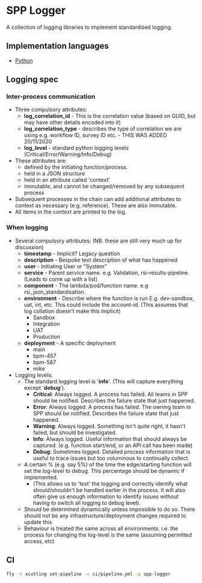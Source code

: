 # SPP Logger

A collection of logging libraries to implement standardised logging.

## Implementation languages

- [Python](/python)

## Logging spec

### Inter-process communication

- Three compulsory attributes:
    - **log_correlation_id** - This is the correlation value (based on GUID, but may have other details encoded into it)
    - **log_correlation_type** - describes the type of correlation we are using e.g. workflow ID, survey ID etc. - THIS WAS ADDED 20/11/2020
    - **log_level** - standard python logging levels (Critical/Error/Warning/Info/Debug)
- These attributes are:
    - defined by the initiating function/process.
    - held in a JSON structure
    - held in an attribute called 'context'
    - immutable, and cannot be changed/removed by any subsequent process
- Subsequent processes in the chain can add additional attributes to context as necessary (e.g. reference). These are also immutable.
- All items in the context are printed to the log.

### When logging

- Several compulsory attributes: (NB. these are still very much up for discussion)
    - **timestamp** - Implicit? Legacy question
    - **description** - Bespoke text description of what has happened
    - **user** - Initiating User or "System"
    - **service** - Parent service name. e.g. Validation, rsi-results-pipeline. (Leads to come up with a list)
    - **component** - The lambda/pod/function name. e.g rsi_json_standardisation. 
    - **environment** - Describe where the function is run E.g. dev-sandbox, uat, int, etc. This could include the account-id. (This assumes that log collation doesn't make this implicit)
        - Sandbox
        - Integration
        - UAT
        - Production
    - **deployment** - A specific deployment
        - main
        - bpm-457
        - bpm-587
        - mike
- Logging levels:
    - The standard logging level is '**info**'. (This will capture everything except '**debug**').
        - **Critical**: Always logged. A process has failed. All teams in SPP should be notified. Describes the failure state that just happened.
        - **Error**: Always logged. A process has failed. The owning team in SPP should be notified. Describes the failure state that just happened.
        - **Warning**: Always logged. Something isn't quite right, it hasn't failed, but should be investigated.
        - **Info**: Always logged. Useful information that should always be captured. (e.g. function start/end, or an API call has been made)
        - **Debug**: Sometimes logged. Detailed process information that is useful to trace issues but too voluminous to continually collect.
    - A certain % (e.g. say 5%) of the time the edge/starting function will set the log-level to debug. This percentage should be dynamic if implemented.
        - (This allows us to 'test' the logging and correctly identify what should/shouldn't be handled earlier in the process. It will also often give us enough information to identify issues without having to switch all logging to debug level).
    - Should be determined dynamically unless impossible to do so. There should not be any infrastructure/deployment changes required to update this.
    - Behaviour is treated the same across all environments. i.e. the process for changing the log-level is the same (assuming permitted access, etc)

##  CI

```bash
fly -t xcutting set-pipeline -c ci/pipeline.yml -p spp-logger
```